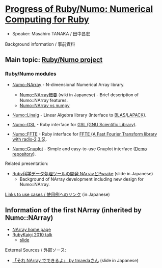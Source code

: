 # [Progress of Ruby/Numo: Numerical Computing for Ruby](http://rubykaigi.org/2017/presentations/masa16tanaka.html)

* Speaker: Masahiro TANAKA / 田中昌宏

Background information / 事前資料

## Main topic: [Ruby/Numo project](https://github.com/ruby-numo)

### Ruby/Numo modules

* [Numo::NArray](https://github.com/ruby-numo/narray) - N-dimensional Numerical Array library.
    * [Numo::NArray概要](https://github.com/ruby-numo/narray/wiki/Numo::NArray%E6%A6%82%E8%A6%81) (wiki in Japanese) - Brief description of Numo::NArray features.
    * [Numo::NArray vs numpy](https://github.com/ruby-numo/narray/wiki/Numo-vs-numpy)

* [Numo::Linalg](https://github.com/ruby-numo/linalg) - Linear Algebra library (Interface to [BLAS](http://www.netlib.org/blas/)/[LAPACK](http://www.netlib.org/lapack/)).
* [Numo::GSL](https://github.com/ruby-numo/gsl) - Ruby interface for [GSL (GNU Scientific Library)](http://www.gnu.org/software/gsl/).
* [Numo::FFTE](https://github.com/ruby-numo/ffte) - Ruby interface for [FFTE (A Fast Fourier Transform library with radix-2,3,5)](http://www.ffte.jp/).
* [Numo::Gnuplot](https://github.com/ruby-numo/gnuplot) - Simple and easy-to-use Gnuplot interface ([Demo repository](https://github.com/ruby-numo/gnuplot-demo)).

Related presentation:

* [Ruby科学データ処理ツールの開発 NArrayとPwrake](https://www.slideshare.net/masa16tanaka/narray-pwrake) (slide in Japanese)
    * Background of NArray development including new design for Numo::NArray.

[Links to use cases / 使用例へのリンク](https://github.com/masa16/rk17info/blob/master/links.md) (in Japanese)

## Information of the first NArray (inherited by Numo::NArray)
* [NArray home page](https://masa16.github.io/narray/)
* [RubyKaigi 2010 talk](http://rubykaigi.org/2010/ja/events/83/)
    * [slide](https://www.slideshare.net/masa16tanaka/narray-and-scientific-computing-with-ruby)

External Sources / 外部ソース:

* [「それ NArray でできるよ」 by tmaedaさん](https://speakerdeck.com/tmaedax/sore-narray-dedekiruyo) (slide in Japanese)
